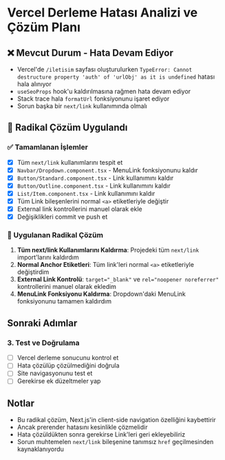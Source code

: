 # Vercel Derleme Hatası Analizi ve Çözüm Planı

## ❌ Mevcut Durum - Hata Devam Ediyor
- Vercel'de `/iletisim` sayfası oluşturulurken `TypeError: Cannot destructure property 'auth' of 'urlObj' as it is undefined` hatası hala alınıyor
- `useSeoProps` hook'u kaldırılmasına rağmen hata devam ediyor
- Stack trace hala `formatUrl` fonksiyonunu işaret ediyor
- Sorun başka bir `next/link` kullanımında olmalı

## 🔧 Radikal Çözüm Uygulandı

### ✅ Tamamlanan İşlemler
- [x] Tüm `next/link` kullanımlarını tespit et
- [x] `Navbar/Dropdown.component.tsx` - MenuLink fonksiyonunu kaldır
- [x] `Button/Standard.component.tsx` - Link kullanımını kaldır
- [x] `Button/Outline.component.tsx` - Link kullanımını kaldır  
- [x] `List/Item.component.tsx` - Link kullanımını kaldır
- [x] Tüm Link bileşenlerini normal `<a>` etiketleriyle değiştir
- [x] External link kontrollerini manuel olarak ekle
- [x] Değişiklikleri commit ve push et

### 🔧 Uygulanan Radikal Çözüm
1. **Tüm next/link Kullanımlarını Kaldırma**: Projedeki tüm `next/link` import'larını kaldırdım
2. **Normal Anchor Etiketleri**: Tüm link'leri normal `<a>` etiketleriyle değiştirdim
3. **External Link Kontrolü**: `target="_blank"` ve `rel="noopener noreferrer"` kontrollerini manuel olarak ekledim
4. **MenuLink Fonksiyonu Kaldırma**: Dropdown'daki MenuLink fonksiyonunu tamamen kaldırdım

## Sonraki Adımlar

### 3. Test ve Doğrulama
- [ ] Vercel derleme sonucunu kontrol et
- [ ] Hata çözülüp çözülmediğini doğrula
- [ ] Site navigasyonunu test et
- [ ] Gerekirse ek düzeltmeler yap

## Notlar
- Bu radikal çözüm, Next.js'in client-side navigation özelliğini kaybettirir
- Ancak prerender hatasını kesinlikle çözmelidir
- Hata çözüldükten sonra gerekirse Link'leri geri ekleyebiliriz
- Sorun muhtemelen `next/link` bileşenine tanımsız `href` geçilmesinden kaynaklanıyordu 